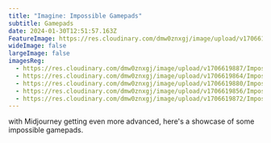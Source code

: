 ```yaml
---
title: "Imagine: Impossible Gamepads"
subtitle: Gamepads
date: 2024-01-30T12:51:57.163Z
FeatureImage: https://res.cloudinary.com/dmw0znxgj/image/upload/v1706619872/ImpossibleGamepads/vagranttea_product_photography_of_playstation_5_controller_made_cb0b7273-6b16-4a84-858f-426ac0829b04.png
wideImage: false
largeImage: false
imagesReg:
  - https://res.cloudinary.com/dmw0znxgj/image/upload/v1706619887/ImpossibleGamepads/vagranttea_product_photography_of_dual_sense_controller_made_of_5479529e-0aeb-422a-977a-b5eddb80de6c.png
  - https://res.cloudinary.com/dmw0znxgj/image/upload/v1706619864/ImpossibleGamepads/vagranttea_product_photography_of_playstation_5_controller_made_574b57da-3200-4659-b68c-4d9757d48ae0.png
  - https://res.cloudinary.com/dmw0znxgj/image/upload/v1706619880/ImpossibleGamepads/vagranttea_product_photography_of_playstation_5_controller_made_da3303e5-18a2-4c8a-8db3-7101249bdb0e.png
  - https://res.cloudinary.com/dmw0znxgj/image/upload/v1706619856/ImpossibleGamepads/vagranttea_product_photography_of_playstation_5_controller_made_176f77ed-db1a-4c93-a507-c806e35b2975.png
  - https://res.cloudinary.com/dmw0znxgj/image/upload/v1706619872/ImpossibleGamepads/vagranttea_product_photography_of_playstation_5_controller_made_cb0b7273-6b16-4a84-858f-426ac0829b04.png
---
```

w﻿ith Midjourney getting even more advanced, here's a showcase of some impossible gamepads.